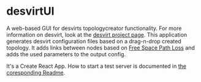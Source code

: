 # desvirtUI

A web-based GUI for desvirts topologycreator functionality. For more information on desvirt, look at the [desvirt project page](https://github.com/des-testbed/desvirt).
This application generates desvirt configuration files based on a drag-n-drop created topology. It adds links between nodes based on [Free Space Path Loss](https://en.wikipedia.org/wiki/Free-space_path_loss) and adds the used parameters to the output config.

It's a Create React App. How to start a test server is documented in [the coresponding Readme](https://github.com/Chamaeleon-/TopologyCreatorUI/blob/master/desvirt-ui/README.md).
